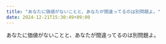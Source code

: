 ```yaml
---
title: "あなたに価値がないことと、あなたが間違ってるのは別問題よ。"
date: 2024-12-21T15:30:49+09:00
---
```

あなたに価値がないことと、あなたが間違ってるのは別問題よ。
